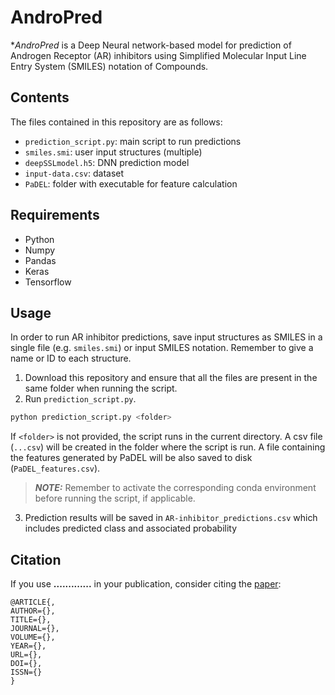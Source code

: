 # AndroPred

**AndroPred* is a Deep Neural network-based model for prediction of Androgen Receptor (AR) inhibitors using 
Simplified Molecular Input Line Entry System (SMILES) notation of Compounds.

## Contents

The files contained in this repository are as follows:
 * ``prediction_script.py``: main script to run predictions
 * ``smiles.smi``: user input structures (multiple)
 * ``deepSSLmodel.h5``: DNN prediction model
 * ``input-data.csv``: dataset
 * ``PaDEL``: folder with executable for feature calculation

## Requirements

* Python
* Numpy
* Pandas
* Keras
* Tensorflow

## Usage

In order to run AR inhibitor predictions, save input structures as SMILES in a single 
file (e.g. ``smiles.smi``) or input SMILES notation. Remember to give a name or ID to each structure.
 
1. Download this repository and ensure that all the files are present in the same folder when running the script.
2. Run ``prediction_script.py``. 
  ```bash
  python prediction_script.py <folder>
  ```
   If ``<folder>`` is not provided, the script runs in the current directory.
   A csv file (``...csv``) will be created in the folder where the script is run.
   A file containing the features generated by PaDEL will be also saved to disk (``PaDEL_features.csv``).
  
> **_NOTE:_** Remember to activate the corresponding conda environment before running the script, if applicable.
3. Prediction results will be saved in ``AR-inhibitor_predictions.csv`` which includes predicted class and associated probability

## Citation

If you use **.............** in your publication, consider citing the [paper](https://............):
```
@ARTICLE{,
AUTHOR={},   
TITLE={},      
JOURNAL={},      
VOLUME={},           
YEAR={},     
URL={},       
DOI={},      	
ISSN={}
}
```


